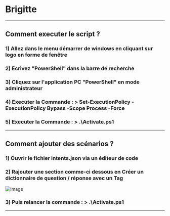 # Brigitte
__________________________________
## Comment executer le script ?

### 1) Allez dans le menu démarrer de windows en cliquant sur logo en forme de fenêtre
### 2) Ecrivez "PowerShell" dans la barre de recherche
### 3) Cliquez sur l'application PC "PowerShell" en mode administrateur
### 4) Executer la Commande : > Set-ExecutionPolicy -ExecutionPolicy Bypass -Scope Process -Force
### 5) Executer la Commande : > .\Activate.ps1
__________________________________
## Comment ajouter des scénarios ?

### 1) Ouvrir le fichier intents.json via un éditeur de code
### 2) Rajouter une section comme-ci dessous en Créer un dictionnaire de question / réponse avec un Tag

![image](https://github.com/user-attachments/assets/5486e658-b8d1-4bb7-bbd9-39bbb53d88db)

### 3) Puis relancer la commande : > .\Activate.ps1
___________________________________
